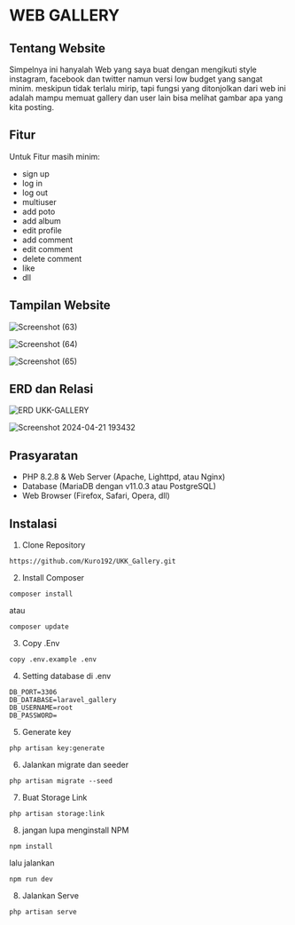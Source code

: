 # WEB GALLERY

## Tentang Website

Simpelnya ini hanyalah Web yang saya buat dengan mengikuti style instagram, facebook dan twitter namun versi low budget yang sangat minim. meskipun tidak terlalu mirip, tapi fungsi yang ditonjolkan dari web ini adalah mampu memuat gallery dan user lain bisa melihat gambar apa yang kita posting.

## Fitur

Untuk Fitur masih minim:
- sign up
- log in
- log out
- multiuser
- add poto
- add album
- edit profile
- add comment
- edit comment
- delete comment
- like
- dll

## Tampilan Website

![Screenshot (63)](https://github.com/Kuro192/UKK_Gallery/assets/105845443/1d9ae5da-56c8-4c2b-8c36-208d39435cc7)

![Screenshot (64)](https://github.com/Kuro192/UKK_Gallery/assets/105845443/5c083002-b739-4c7e-bad4-8d5bc4eb3c6e)

![Screenshot (65)](https://github.com/Kuro192/UKK_Gallery/assets/105845443/58f97247-0322-4a79-b238-0ef2e2d7fe0d)

## ERD dan Relasi 

![ERD UKK-GALLERY](https://github.com/Kuro192/UKK_Gallery/assets/105845443/6e5a911b-5842-40a4-9687-00ae5d0abf37)

![Screenshot 2024-04-21 193432](https://github.com/Kuro192/UKK_Gallery/assets/105845443/4d66e307-0230-4646-ac62-1de2d6a548b0)


## Prasyaratan

- PHP 8.2.8 & Web Server (Apache, Lighttpd, atau Nginx)
- Database (MariaDB dengan v11.0.3 atau PostgreSQL)
- Web Browser (Firefox, Safari, Opera, dll)

## Instalasi
1. Clone Repository
```
https://github.com/Kuro192/UKK_Gallery.git
```

2. Install Composer
```
composer install
```
atau
```
composer update
```

3. Copy .Env
```
copy .env.example .env
```

4. Setting database di .env
```
DB_PORT=3306
DB_DATABASE=laravel_gallery
DB_USERNAME=root
DB_PASSWORD=
```

5. Generate key
```
php artisan key:generate
```

6. Jalankan migrate dan seeder
```
php artisan migrate --seed
```

7. Buat Storage Link
```
php artisan storage:link
```

8. jangan lupa menginstall NPM
```
npm install
```
lalu jalankan
```
npm run dev
```

8. Jalankan Serve
```
php artisan serve
```

